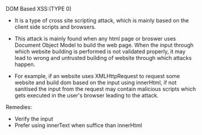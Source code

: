 DOM Based XSS:(TYPE 0)

- It is a type of cross site scripting attack, which is mainly based on the client side scripts and browsers.

- This attack is mainly found when any html page or broswer uses Document Object Model to build the web page. When the input through which website building is performed is not validated properly, it may lead to wrong and untrusted building of website through which attacks happen.

- For example, if an website uses XMLHttpRequest to request some website and build dom based on the input using innerHtml, if not sanitised the input from the request may contain malicious scripts which gets executed in the user's browser leading to the attack.

Remedies:

- Verify the input
- Prefer using innerText when suffice than innerHtml 
